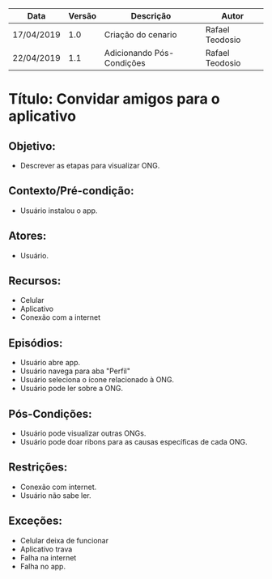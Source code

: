 | Data       | Versão | Descrição          | Autor           |
| ---------- | ------ | ------------------ | --------------- |
| 17/04/2019 | 1.0    | Criação do cenario | Rafael Teodosio |
| 22/04/2019 | 1.1    | Adicionando Pós-Condições | Rafael Teodosio |

# Título: Convidar amigos para o aplicativo

## Objetivo:

- Descrever as etapas para visualizar ONG.

## Contexto/Pré-condição:

- Usuário instalou o app.

## Atores:

- Usuário.

## Recursos:

- Celular
- Aplicativo
- Conexão com a internet

## Episódios:

- Usuário abre app.
- Usuário navega para aba "Perfil"
- Usuário seleciona o ícone relacionado à ONG.
- Usuário pode ler sobre a ONG.

## Pós-Condições:

- Usuário pode visualizar outras ONGs.
- Usuário pode doar ribons para as causas específicas de cada ONG.

## Restrições:

- Conexão com internet.
- Usuário não sabe ler.

## Exceções:

- Celular deixa de funcionar
- Aplicativo trava
- Falha na internet
- Falha no app.
